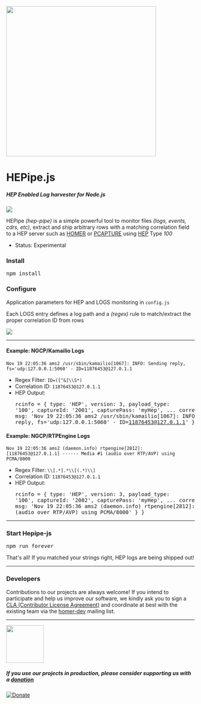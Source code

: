 <img src="https://i.imgur.com/scqdu3p.png" width="400">

# HEPipe.js
##### HEP Enabled Log harvester for Node.js

<img src="http://i.imgur.com/74Gswvq.gif" />

HEPipe _(hep-pipe)_ is a simple powerful tool to monitor files _(logs, events, cdrs, etc)_, extract and ship arbitrary rows  with a matching correlation field to a HEP server such as [HOMER](https://github.com/sipcapture/homer) or [PCAPTURE](http://pcapture.com) using [HEP](http://hep.sipcapture.org) Type _100_

* Status: Experimental

### Install
<pre>
npm install
</pre>

### Configure
Application parameters for HEP and LOGS monitoring in ```config.js```

Each LOGS entry defines a log path and a _(regex)_ rule to match/extract the proper correlation ID from rows

<img src="http://i.imgur.com/CbASvM3.png" />

---------------------

#### Example: NGCP/Kamailio Logs
```
Nov 19 22:05:36 ams2 /usr/sbin/kamailio[1067]: INFO: Sending reply, fs='udp:127.0.0.1:5060' - ID=11876453@127.0.1.1
```

* Regex Filter: ```ID=([^&]\\S*)```
* Correlation ID: ```11876453@127.0.1.1```
* HEP Output: <pre>rcinfo = { 
    type: 'HEP',
    version: 3,
    payload_type: '100',
    captureId: '2001',
    capturePass: 'myHep',
    ...
    correlation_id: '11876453@127.0.1.1',
    payload: {
      msg: 'Nov 19 22:05:36 ams2 /usr/sbin/kamailio[1067]: INFO: Sending reply, fs='udp:127.0.0.1:5060' - ID=11876453@127.0.1.1'
           }
}
          </pre>

#### Example: NGCP/RTPEngine Logs
```
Nov 19 22:05:36 ams2 (daemon.info) rtpengine[2812]: [11876453@127.0.1.1] ------ Media #1 (audio over RTP/AVP) using PCMA/8000
```

* Regex Filter: ```\\[.*].*\\[(.*)\\]```
* Correlation ID: ```11876453@127.0.1.1```
* HEP Output: <pre>rcinfo = { 
    type: 'HEP',
    version: 3,
    payload_type: '100',
    captureId: '2002',
    capturePass: 'myHep',
    ...
    correlation_id: '11876453@127.0.1.1',
    payload: {
      msg: 'Nov 19 22:05:36 ams2 (daemon.info) rtpengine[2812]: [11876453@127.0.1.1] ------ Media #1 (audio over RTP/AVP) using PCMA/8000'
           }
}
</pre>


----------

### Start Hepipe-js
<pre>
npm run forever
</pre>

That's all! If you matched your strings right, HEP logs are being shipped out!

---------

### Developers
Contributions to our projects are always welcome! If you intend to participate and help us improve our software, we kindly ask you to sign a [CLA (Contributor License Agreement)](http://cla.qxip.net) and coordinate at best with the existing team via the [homer-dev](http://groups.google.com/group/homer-dev) mailing list.


----------
<img src="http://i.imgur.com/FfI28Qv.png" width="100">


##### If you use our projects in production, please consider supporting us with a [donation](https://www.paypal.com/cgi-bin/webscr?cmd=_donations&business=donation%40sipcapture%2eorg&lc=US&item_name=SIPCAPTURE&no_note=0&currency_code=EUR&bn=PP%2dDonationsBF%3abtn_donateCC_LG%2egif%3aNonHostedGuest)

[![Donate](https://www.paypalobjects.com/en_US/i/btn/btn_donateCC_LG.gif)](https://www.paypal.com/cgi-bin/webscr?cmd=_donations&business=donation%40sipcapture%2eorg&lc=US&item_name=SIPCAPTURE&no_note=0&currency_code=EUR&bn=PP%2dDonationsBF%3abtn_donateCC_LG%2egif%3aNonHostedGuest)



